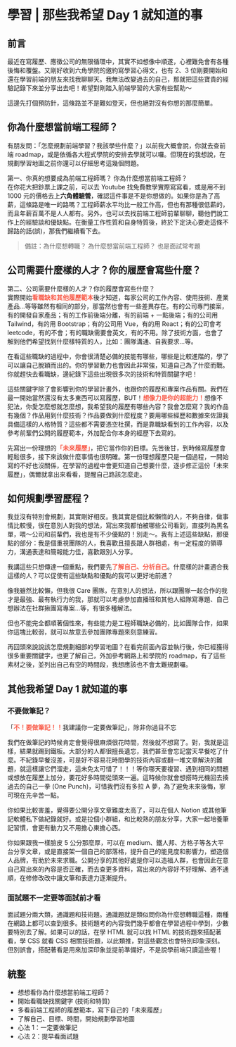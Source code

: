 # 學習 | 那些我希望 Day 1 就知道的事

## 前言
最近在寫履歷、應徵公司的無限循環中，其實不如想像中順遂，心裡難免會有各種後悔和覆盤。又剛好收到六角學院的邀約寫學習心得文，也有 2、3 位剛要開始和還在學習前端的朋友來找我聊聊天。我無法改變過去的自己，那就把這些寶貴的經驗記錄下來並分享出去吧！希望對剛踏入前端學習的大家有些幫助～

這邊先打個預防針，這條路並不是難如登天，但也絕對沒有你想的那麼簡單。

## 你為什麼想當前端工程師？
有朋友問：「怎麼規劃前端學習？我該學些什麼？」以前我大概會說，你就去查前端 roadmap，或是依循各大程式學院的安排去學就可以囉。但現在的我想說，在規劃學習地圖之前你還可以仔細思考這幾個問題。

第一、你真的想要成為前端工程師嗎？ 你為什麼想當前端工程師？<br/>
在你花大把鈔票上課之前，可以去 Youtube 找免費教學實際寫寫看，或是用不到 1000 元的價格去上**六角體驗營**，確認這件事是不是你想做的。如果你是為了高薪，這條路是唯一的路嗎？工程師薪水平均比一般工作高，但也有那種很低薪的，而且年薪百萬不是人人都有。另外，也可以去找前端工程師前輩聊聊，聽他們說工作上的經驗談和優缺點。在衡量工作性質和自身特質後，終於下定決心要走這條不歸路的話(誤)，那我們繼續看下去。
> 備註：為什麼想轉職？ 為什麼想當前端工程師？ 也是面試常考題

## 公司需要什麼樣的人才？你的履歷會寫些什麼？

第二、公司需要什麼樣的人才？你的履歷會寫些什麼？<br/>
實際開始<span style="color: #f95a48; font-weight: bolder;">看職缺和其他履歷範本</span>後才知道，每家公司的工作內容、使用技術、產業產品...等等雖然有相同的部分，那當然也會有一些差異存在。有的公司專門接案，有的開發自家產品；有的工作前後端分離，有的前端 + 一點後端；有的公司用 Tailwind，有的用 Bootstrap；有的公司用 Vue，有的用 React；有的公司會考 leetcode，有的不會；有的職缺需要會英文，有的不用。除了技術方面，也會了解到他們希望找到什麼樣特質的人，比如：團隊溝通、自我要求...等。

在看這些職缺的過程中，你會很清楚必備的技能有哪些，哪些是比較進階的，學了可以讓自己脫穎而出的。你的學習動力也會因此非常強，知道自己為了什麼而戰。你就趕快去看職缺，邊紀錄下這些出現很多次的技術和特質關鍵字吧！

這些關鍵字除了會影響到你的學習計畫外，也跟你的履歷和專案作品有關。我們在最一開始當然還沒有太多東西可以寫履歷，BUT！<span style="color: #f95a48; font-weight: bolder;">想像力是你的超能力！</span>想像不犯法，你愛怎麼想就怎麼想，我希望我的履歷有哪些內容？我會怎麼寫？我的作品有幾個？作品用到什麼技術？作品要做到什麼程度？要用哪些經歷和數據來佐證我具備這樣的人格特質？這些都不需要憑空杜撰，而是靠職缺看到的工作內容，以及參考前輩們公開的履歷範本，外加配合你本身的經歷下去寫的。

先寫出一份理想的<span style="color: #f95a48; font-weight: bolder;">「未來履歷」</span>，把它當作你的目標。先苦後甘，到時候寫履歷會輕鬆很多，接下來該做什麼事情也很明確。第一份理想履歷只是一個過程，一開始寫的不好也沒關係，在學習的過程中會更知道自己想要什麼，逐步修正這份「未來履歷」，偶爾就拿出來看看，提醒自己路該怎麼走。

## 如何規劃學習歷程？
我並沒有特別會規劃，其實剛好相反。我其實是個比較懶惰的人，不夠自律，做事情比較慢，很在意別人對我的想法，寫出來我都怕被哪些公司看到，直接列為黑名單，喂～公司和前輩們，我也是有不少優點的！別走～。我有上述這些缺點，那優點的部分：我是個重視團隊的人，我喜歡且擅長跟人群相處，有一定程度的領導力，溝通表達和簡報能力佳，喜歡跟別人分享。

我講這些只想傳達一個重點，我們要先<span style="color: #f95a48; font-weight: bolder;">了解自己、分析自己</span>。什麼樣的計畫適合我這樣的人？可以促使有這些缺點和優點的我可以更好地前進？

像我雖然比較懶，但我很 Care 團隊，在意別人的想法，所以跟團隊一起合作的我才是最強、最有執行力的我，那就可以考慮參加直播班和其他人組隊寫專題、自己想辦法在社群揪團寫專案...等，有很多種解法。

但也不能完全都順著個性來，有些能力是工程師職缺必備的，比如團隊合作，如果你這塊比較弱，就可以故意去參加團隊專題來刻意練習。

再回頭來說說該怎麼規劃細部的學習地圖？在看完前面內容並執行後，你已經獲得很多重要關鍵字，也更了解自己，外加參考網路上和學院的 roadmap，有了這些素材之後，並列出自己有空的時間段，我想應該也不會太難規劃囉。

## 其他我希望 Day 1 就知道的事
### 不要做筆記？
「<span style="color: #f95a48; font-weight: bolder;">不！要做筆記！！</span>我建議你一定要做筆記」，除非你過目不忘

我們在做筆記的時候肯定會覺得很麻煩很花時間，然後就不想寫了。對，我就是這樣，結果就踢到鐵板。大部分的人都很擅長遺忘，我們甚至會忘記當天早餐吃了什麼。不紀錄早餐沒差，可是好不容易花時間學的技術內容或翻一堆文章解決的難題，就這樣讓它們溜走，這未免太可惜了！！！等你哪天要複習、遇到相同的問題或想放在履歷上加分，要花好多時間從頭來一遍。這時候你就會想搭時光機回去揍過去的自己一拳 (One Punch)，可惜我們沒有多拉 A 夢，為了避免未來後悔，寧可現在先辛苦一點。

你如果比較害羞，覺得要公開分享文章難度太高了，可以在個人 Notion 或其他筆記軟體私下做紀錄就好。或是拉個小群組，和比較熟的朋友分享，大家一起培養筆記習慣，會更有動力又不用擔心東擔心西。

你如果跟我一樣臉皮 5 公分那麼厚，可以在 medium、鐵人邦、方格子等各大平台分享文章，或是直接架一個自己的部落格，提升自己的能見度和影響力，塑造個人品牌，有助於未來求職。公開分享的其他好處是你可以造福人群，也會因此在意自己寫出來的內容是否正確，而去查更多資料，寫出來的內容好不好理解、通不通順，在修修改改中讓文筆和表達力逐漸提升。

### 面試題不一定要等面試前才看
面試題分兩大類，通識題和技術題。通識題就是類似問你為什麼想轉職這種，兩種在網路上都可以查到很多。技術題考的內容我們幾乎都會在學習過程中學到，少數要特別去了解。如果可以的話，在學 HTML 就可以找 HTML 的技術題來搭配著看，學 CSS 就看 CSS 相關技術題，以此類推，對這些觀念也會特別印象深刻。但別誤會，搭配著看是用來加深印象並提前準備好，不是說學前端只讀這些喔！

## 統整
* 想想看你為什麼想當前端工程師？
* 開始看職缺找關鍵字 (技術和特質)
* 多看前端工程師的履歷範本，寫下自己的「未來履歷」
* 了解自己、目標、時間，開始規劃學習地圖
* 心法 1：一定要做筆記
* 心法 2：提早看面試題